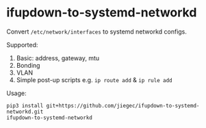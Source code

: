 # ifupdown-to-systemd-networkd

Convert `/etc/network/interfaces` to systemd networkd configs.

Supported:

1. Basic: address, gateway, mtu
2. Bonding
3. VLAN
4. Simple post-up scripts e.g. `ip route add` & `ip rule add`

Usage:

```shell
pip3 install git+https://github.com/jiegec/ifupdown-to-systemd-networkd.git
ifupdown-to-systemd-networkd
```
